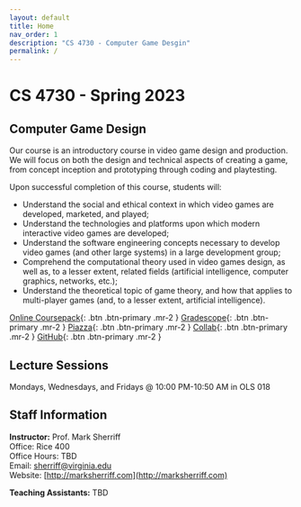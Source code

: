```yaml
---
layout: default
title: Home
nav_order: 1
description: "CS 4730 - Computer Game Desgin"
permalink: /
---
```


# CS 4730 - Spring 2023
## Computer Game Design
Our course is an introductory course in video game design and production. We will focus on both the design and technical aspects of creating a game, from concept inception and prototyping through coding and playtesting.

Upon successful completion of this course, students will:

* Understand the social and ethical context in which video games are developed, marketed, and played;
* Understand the technologies and platforms upon which modern interactive video games are developed;
* Understand the software engineering concepts necessary to develop video games (and other large systems) in a large development group;
* Comprehend the computational theory used in video games design, as well as, to a lesser extent, related fields (artificial intelligence, computer graphics, networks, etc.);
* Understand the theoretical topic of game theory, and how that applies to multi-player games (and, to a lesser extent, artificial intelligence).

[Online Coursepack](#){: .btn  .btn-primary .mr-2 }
[Gradescope](#){: .btn .btn-primary .mr-2  }
[Piazza](#){: .btn .btn-primary .mr-2  }
[Collab](#){: .btn .btn-primary .mr-2  }
[GitHub](#){: .btn .btn-primary .mr-2  }

## Lecture Sessions
Mondays, Wednesdays, and Fridays @ 10:00 PM-10:50 AM in OLS 018   

## Staff Information
__Instructor:__ Prof. Mark Sherriff   
Office: Rice 400   
Office Hours: TBD   
Email: [sherriff@virginia.edu](mailto:sherriff@virginia.edu)    
Website: [http://marksherriff.com](http://marksherriff.com)    

__Teaching Assistants:__ TBD    
